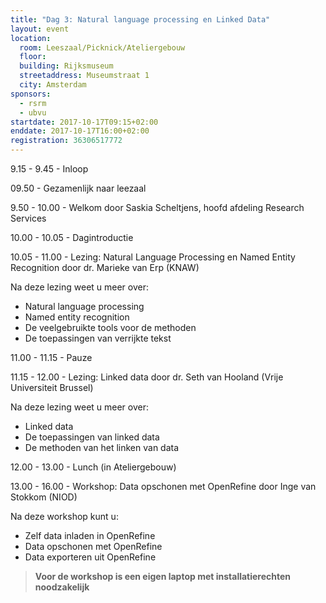 ```yaml
---
title: "Dag 3: Natural language processing en Linked Data"
layout: event
location:
  room: Leeszaal/Picknick/Ateliergebouw
  floor:
  building: Rijksmuseum
  streetaddress: Museumstraat 1
  city: Amsterdam
sponsors:
  - rsrm
  - ubvu
startdate: 2017-10-17T09:15+02:00
enddate: 2017-10-17T16:00+02:00
registration: 36306517772
---
```


9.15 - 9.45 - Inloop

09.50 - Gezamenlijk naar leezaal

9.50 - 10.00 - Welkom door Saskia Scheltjens, hoofd afdeling Research Services

10.00 - 10.05 - Dagintroductie

10.05 - 11.00 - Lezing: Natural Language Processing en Named Entity Recognition door dr. Marieke van Erp (KNAW)

Na deze lezing weet u meer over:

- Natural language processing
- Named entity recognition
- De veelgebruikte tools voor de methoden
- De toepassingen van verrijkte tekst

11.00 - 11.15 - Pauze

11.15 - 12.00 - Lezing: Linked data door dr. Seth van Hooland (Vrije Universiteit Brussel)

Na deze lezing weet u meer over:

- Linked data
- De toepassingen van linked data
- De methoden van het linken van data

12.00 - 13.00 - Lunch (in Ateliergebouw)

13.00 - 16.00 - Workshop: Data opschonen met OpenRefine door Inge van Stokkom (NIOD)

Na deze workshop kunt u:

- Zelf data inladen in OpenRefine
- Data opschonen met OpenRefine
- Data exporteren uit OpenRefine

> **Voor de workshop is een eigen laptop met installatierechten noodzakelijk**
